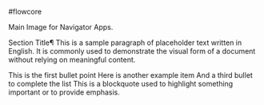 #flowcore

Main Image for Navigator Apps.

Section Title¶
This is a sample paragraph of placeholder text written in English. It is commonly used to demonstrate the visual form of a document without relying on meaningful content.

This is the first bullet point
Here is another example item
And a third bullet to complete the list
This is a blockquote used to highlight something important or to provide emphasis.